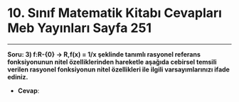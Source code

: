 # 10. Sınıf Matematik Kitabı Cevapları Meb Yayınları Sayfa 251

---

**Soru: 3) f:R-{0} → R,f(x) = 1/x şeklinde tanımlı rasyonel referans fonksiyonunun nitel özelliklerinden hareketle aşağıda cebirsel temsili verilen rasyonel fonksiyonun nitel özellikleri ile ilgili varsayımlarınızı ifade ediniz.**

-   **Cevap**: